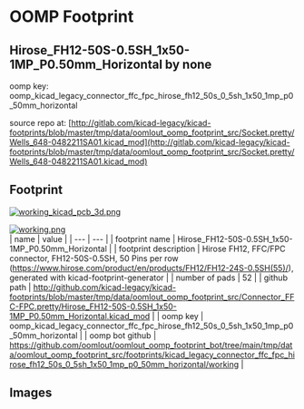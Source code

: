 # OOMP Footprint  
## Hirose_FH12-50S-0.5SH_1x50-1MP_P0.50mm_Horizontal  by none  
  
oomp key: oomp_kicad_legacy_connector_ffc_fpc_hirose_fh12_50s_0_5sh_1x50_1mp_p0_50mm_horizontal  
  
source repo at: [http://gitlab.com/kicad-legacy/kicad-footprints/blob/master/tmp/data/oomlout_oomp_footprint_src/Socket.pretty/Wells_648-0482211SA01.kicad_mod](http://gitlab.com/kicad-legacy/kicad-footprints/blob/master/tmp/data/oomlout_oomp_footprint_src/Socket.pretty/Wells_648-0482211SA01.kicad_mod)  
## Footprint  
  
[![working_kicad_pcb_3d.png](working_kicad_pcb_3d_600.png)](working_kicad_pcb_3d.png)  
  
[![working.png](working_600.png)](working.png)  
| name | value | 
| --- | --- | 
| footprint name | Hirose_FH12-50S-0.5SH_1x50-1MP_P0.50mm_Horizontal | 
| footprint description | Hirose FH12, FFC/FPC connector, FH12-50S-0.5SH, 50 Pins per row (https://www.hirose.com/product/en/products/FH12/FH12-24S-0.5SH(55)/), generated with kicad-footprint-generator | 
| number of pads | 52 | 
| github path | http://github.com/kicad-legacy/kicad-footprints/blob/master/tmp/data/oomlout_oomp_footprint_src/Connector_FFC-FPC.pretty/Hirose_FH12-50S-0.5SH_1x50-1MP_P0.50mm_Horizontal.kicad_mod | 
| oomp key | oomp_kicad_legacy_connector_ffc_fpc_hirose_fh12_50s_0_5sh_1x50_1mp_p0_50mm_horizontal | 
| oomp bot github | https://github.com/oomlout/oomlout_oomp_footprint_bot/tree/main/tmp/data/oomlout_oomp_footprint_src/footprints/kicad_legacy_connector_ffc_fpc_hirose_fh12_50s_0_5sh_1x50_1mp_p0_50mm_horizontal/working | 
## Images  
